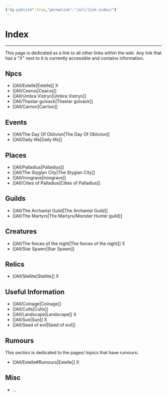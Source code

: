 ```yaml
---
{"dg-publish":true,"permalink":"/all/link-index/"}
---
```



# Index
***

This page is dedicated as a link to all other links within the wiki.
Any link that has a "X" next to it is currently accessible and contains information.

## Npcs

- [[All/Estelle\|Estelle]] X
- [[All/Cearus\|Cearus]]
- [[All/Umbra Vistryn\|Umbra Vistryn]]
- [[All/Thastar gulvack\|Thastar gulvack]]
- [[All/Carrion\|Carrion]]
## Events

- [[All/The Day Of Oblivion\|The Day Of Oblivion]]
- [[All/Daily life\|Daily life]]

## Places

- [[All/Palladius\|Palladius]]
- [[All/The Stygian City\|The Stygian City]]
- [[All/Irongrave\|Irongrave]]
- [[All/Cities of Palladius\|Cities of Palladius]]
## Guilds

- [[All/The Archanist Guild\|The Archanist Guild]]
- [[All/The Martyrs\|The Martyrs/Monster Hunter guild]] 

## Creatures

- [[All/The forces of the night\|The forces of the night]] X
- [[All/Star Spawn\|Star Spawn]]

## Relics

- [[All/Stellite\|Stellite]] X
## Useful Information

- [[All/Coinage\|Coinage]]
- [[All/Cults\|Cults]]
- [[All/Landscape\|Landscape]] X
- [[All/Sun\|Sun]] X
- [[All/Seed of evil\|Seed of evil]]

## Rumours

This section is dedicated to the pages/ topics that have rumours:
- [[All/Estelle#Rumours\|Estelle]] X

## Misc

- ...
